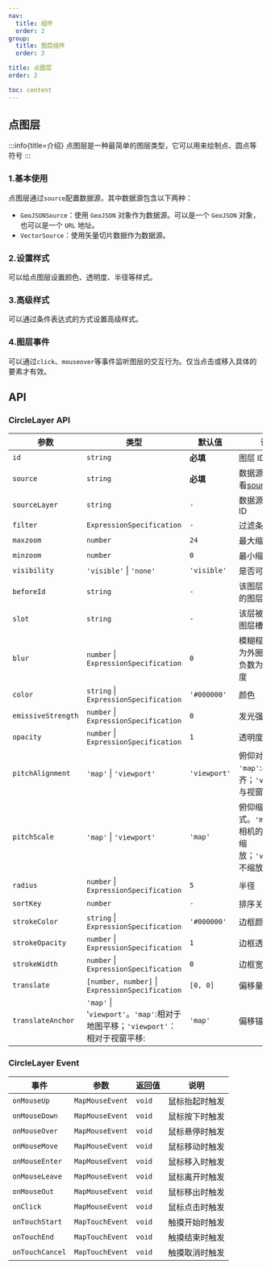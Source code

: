 ```yaml
---
nav:
  title: 组件
  order: 2
group:
  title: 图层组件
  order: 3

title: 点图层
order: 2

toc: content
---
```


## 点图层

:::info{title=介绍}
点图层是一种最简单的图层类型，它可以用来绘制点、圆点等符号
:::

### 1.基本使用

点图层通过`source`配置数据源，其中数据源包含以下两种：

- `GeoJSONSource`：使用 `GeoJSON` 对象作为数据源。可以是一个 `GeoJSON` 对象，也可以是一个 `URL` 地址。
- `VectorSource`：使用矢量切片数据作为数据源。

<code src="../examples/circleLayer/demo1.tsx" compact="true"></code>

### 2.设置样式

可以给点图层设置颜色、透明度、半径等样式。

<code src="../examples/circleLayer/demo2.tsx" compact="true"></code>

### 3.高级样式

可以通过条件表达式的方式设置高级样式。

<code src="../examples/circleLayer/demo3.tsx" compact="true"></code>

### 4.图层事件

可以通过`click`、`mouseover`等事件监听图层的交互行为。仅当点击或移入具体的要素才有效。

<code src="../examples/circleLayer/demo4.tsx" compact="true"></code>

## API

### CircleLayer API

| 参数               | 类型                                                                           | 默认值       | 说明                                                                            |
| ------------------ | ------------------------------------------------------------------------------ | ------------ | ------------------------------------------------------------------------------- |
| `id`               | `string`                                                                       | **必填**     | 图层 ID                                                                         |
| `source`           | `string`                                                                       | **必填**     | 数据源，具体查看[source](https://docs.mapbox.com/style-spec/reference/sources/) |
| `sourceLayer`      | `string`                                                                       | `-`          | 数据源的子图层 ID                                                               |
| `filter`           | `ExpressionSpecification`                                                      | `-`          | 过滤条件                                                                        |
| `maxzoom`          | `number`                                                                       | `24`         | 最大缩放级别                                                                    |
| `minzoom`          | `number`                                                                       | `0`          | 最小缩放级别                                                                    |
| `visibility`       | `'visible'` \| `'none'`                                                        | `'visible'`  | 是否可见                                                                        |
| `beforeId`         | `string`                                                                       | `-`          | 该图层应插入到的图层 ID 之前                                                    |
| `slot`             | `string`                                                                       | `-`          | 该层被分配到的图层槽位                                                          |
| `blur`             | `number` \| `ExpressionSpecification`                                          | `0`          | 模糊程度, 正数为外圈模糊度，负数为内圈模糊度                                    |
| `color`            | `string` \| `ExpressionSpecification`                                          | `'#000000'`  | 颜色                                                                            |
| `emissiveStrength` | `number` \| `ExpressionSpecification`                                          | `0`          | 发光强度                                                                        |
| `opacity`          | `number` \| `ExpressionSpecification`                                          | `1`          | 透明度                                                                          |
| `pitchAlignment`   | `'map'` \| `'viewport'`                                                        | `'viewport'` | 俯仰对齐方式。 `'map'`:与地图对齐；`'viewport'`:与视窗对齐                      |
| `pitchScale`       | `'map'` \| `'viewport'`                                                        | `'map'`      | 俯仰缩放方式。`'map'`:根据相机的视距进行缩放；`'viewport'`:不缩放               |
| `radius`           | `number` \| `ExpressionSpecification`                                          | `5`          | 半径                                                                            |
| `sortKey`          | `number`                                                                       | `-`          | 排序关键字                                                                      |
| `strokeColor`      | `string` \| `ExpressionSpecification`                                          | `'#000000'`  | 边框颜色                                                                        |
| `strokeOpacity`    | `number` \| `ExpressionSpecification`                                          | `1`          | 边框透明度                                                                      |
| `strokeWidth`      | `number` \| `ExpressionSpecification`                                          | `0`          | 边框宽度                                                                        |
| `translate`        | `[number, number]` \| `ExpressionSpecification`                                | `[0, 0]`     | 偏移量                                                                          |
| `translateAnchor`  | `'map'` \| '`viewport'`。`'map'`:相对于地图平移；`'viewport'`：相对于视窗平移: | `'map'`      | 偏移锚点                                                                        |

### CircleLayer Event

| 事件            | 参数            | 返回值 | 说明           |
| --------------- | --------------- | ------ | -------------- |
| `onMouseUp`     | `MapMouseEvent` | `void` | 鼠标抬起时触发 |
| `onMouseDown`   | `MapMouseEvent` | `void` | 鼠标按下时触发 |
| `onMouseOver`   | `MapMouseEvent` | `void` | 鼠标悬停时触发 |
| `onMouseMove`   | `MapMouseEvent` | `void` | 鼠标移动时触发 |
| `onMouseEnter`  | `MapMouseEvent` | `void` | 鼠标移入时触发 |
| `onMouseLeave`  | `MapMouseEvent` | `void` | 鼠标离开时触发 |
| `onMouseOut`    | `MapMouseEvent` | `void` | 鼠标移出时触发 |
| `onClick`       | `MapMouseEvent` | `void` | 鼠标点击时触发 |
| `onTouchStart`  | `MapTouchEvent` | `void` | 触摸开始时触发 |
| `onTouchEnd`    | `MapTouchEvent` | `void` | 触摸结束时触发 |
| `onTouchCancel` | `MapTouchEvent` | `void` | 触摸取消时触发 |
